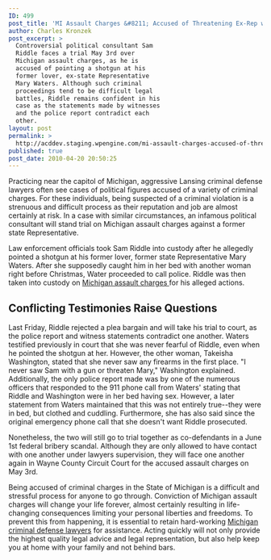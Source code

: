 ```yaml
---
ID: 499
post_title: 'MI Assault Charges &#8211; Accused of Threatening Ex-Rep with Gun, Political Consultant Hit with Assault Charges'
author: Charles Kronzek
post_excerpt: >
  Controversial political consultant Sam
  Riddle faces a trial May 3rd over
  Michigan assault charges, as he is
  accused of pointing a shotgun at his
  former lover, ex-state Representative
  Mary Waters. Although such criminal
  proceedings tend to be difficult legal
  battles, Riddle remains confident in his
  case as the statements made by witnesses
  and the police report contradict each
  other.
layout: post
permalink: >
  http://acddev.staging.wpengine.com/mi-assault-charges-accused-of-threatening-ex-rep-with-gun-political-consultant-hit-with-assault-charges.html
published: true
post_date: 2010-04-20 20:50:25
---
```

Practicing near the capitol of Michigan, aggressive Lansing criminal defense lawyers often see cases of political figures accused of a variety of criminal charges. For these individuals, being suspected of a criminal violation is a strenuous and difficult process as their reputation and job are almost certainly at risk. In a case with similar circumstances, an infamous political consultant will stand trial on Michigan assault charges against a former state Representative.

Law enforcement officials took Sam Riddle into custody after he allegedly pointed a shotgun at his former lover, former state Representative Mary Waters. After she supposedly caught him in her bed with another woman right before Christmas, Water proceeded to call police. Riddle was then taken into custody on <a href="http://acddev.staging.wpengine.com/assault-charges.html" target="_blank">Michigan assault charges </a>for his alleged actions.
<h2>Conflicting Testimonies Raise Questions</h2>
Last Friday, Riddle rejected a plea bargain and will take his trial to court, as the police report and witness statements contradict one another. Waters testified previously in court that she was never fearful of Riddle, even when he pointed the shotgun at her. However, the other woman, Takeisha Washington, stated that she never saw any firearms in the first place. "I never saw Sam with a gun or threaten Mary," Washington explained. Additionally, the only police report made was by one of the numerous officers that responded to the 911 phone call from Waters' stating that Riddle and Washington were in her bed having sex. However, a later statement from Waters maintained that this was not entirely true--they were in bed, but clothed and cuddling. Furthermore, she has also said since the original emergency phone call that she doesn't want Riddle prosecuted.

Nonetheless, the two will still go to trial together as co-defendants in a June 1st federal bribery scandal. Although they are only allowed to have contact with one another under lawyers supervision, they will face one another again in Wayne County Circuit Court for the accused assault charges on May 3rd.

Being accused of criminal charges in the State of Michigan is a difficult and stressful process for anyone to go through. Conviction of Michigan assault charges will change your life forever, almost certainly resulting in life-changing consequences limiting your personal liberties and freedoms. To prevent this from happening, it is essential to retain hard-working <a href="http://acddev.staging.wpengine.com/" target="_blank">Michigan criminal defense lawyers</a> for assistance. Acting quickly will not only provide the highest quality legal advice and legal representation, but also help keep you at home with your family and not behind bars.